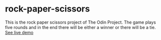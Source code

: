 # rock-paper-scissors

This is the rock paper scissors project of The Odin Project.
The game plays five rounds and in the end there will be either
a winner or there will be a tie.
[See live demo](https://sinabayati.github.io/rock-paper-scissors/)
